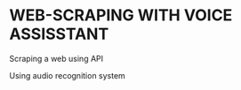 # WEB-SCRAPING WITH VOICE ASSISSTANT
<p>Scraping a web using API</p>
<p>Using audio recognition system </p>
